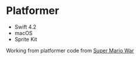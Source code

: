 # Platformer

- Swift 4.2
- macOS
- Sprite Kit

Working from platformer code from [Super Mario War](https://github.com/mmatyas/supermariowar)

 
